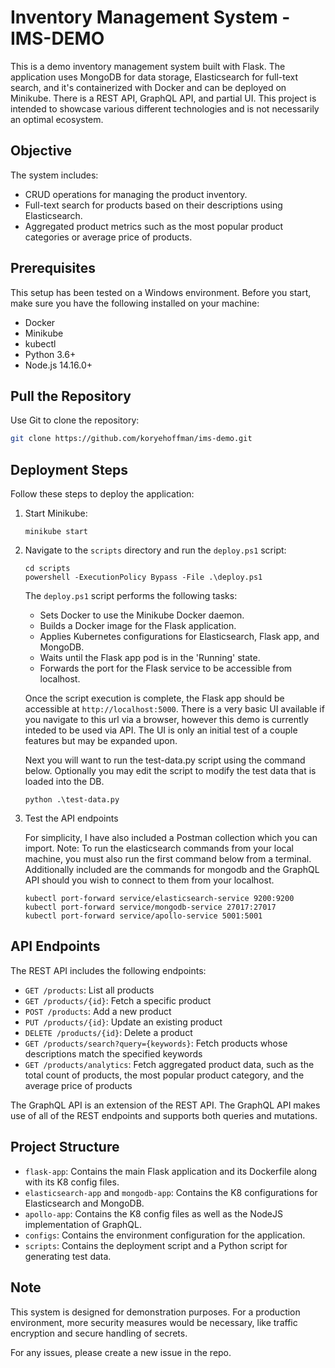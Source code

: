 # Inventory Management System - IMS-DEMO

This is a demo inventory management system built with Flask. The application uses MongoDB for data storage, Elasticsearch for full-text search, and it's containerized with Docker and can be deployed on Minikube. There is a REST API, GraphQL API, and partial UI. This project is intended to showcase various different technologies and is not necessarily an optimal ecosystem.

## Objective

The system includes:

- CRUD operations for managing the product inventory.
- Full-text search for products based on their descriptions using Elasticsearch.
- Aggregated product metrics such as the most popular product categories or average price of products.

## Prerequisites

This setup has been tested on a Windows environment. Before you start, make sure you have the following installed on your machine:

- Docker
- Minikube
- kubectl
- Python 3.6+
- Node.js 14.16.0+

## Pull the Repository

Use Git to clone the repository:

```bash
git clone https://github.com/koryehoffman/ims-demo.git
```

## Deployment Steps

Follow these steps to deploy the application:

1. Start Minikube: 
    ```
    minikube start
    ```

2. Navigate to the `scripts` directory and run the `deploy.ps1` script: 
    ```
    cd scripts
    powershell -ExecutionPolicy Bypass -File .\deploy.ps1
    ```

    The `deploy.ps1` script performs the following tasks:

    - Sets Docker to use the Minikube Docker daemon.
    - Builds a Docker image for the Flask application.
    - Applies Kubernetes configurations for Elasticsearch, Flask app, and MongoDB.
    - Waits until the Flask app pod is in the 'Running' state.
    - Forwards the port for the Flask service to be accessible from localhost.

    Once the script execution is complete, the Flask app should be accessible at `http://localhost:5000`. There is a very basic UI available if you navigate to this url via a browser, however this demo is currently
    inteded to be used via API. The UI is only an initial test of a couple features but may be expanded upon.

    Next you will want to run the test-data.py script using the command below. Optionally you may edit the script to modify the test data that is loaded into the DB.
    ````
    python .\test-data.py
    ````

3. Test the API endpoints

    For simplicity, I have also included a Postman collection which you can import.
    Note: To run the elasticsearch commands from your local machine, you must also run the first command below from a terminal.
    Additionally included are the commands for mongodb and the GraphQL API should you wish to connect to them from your localhost.
    ````
    kubectl port-forward service/elasticsearch-service 9200:9200
    kubectl port-forward service/mongodb-service 27017:27017
    kubectl port-forward service/apollo-service 5001:5001
    ````

## API Endpoints

The REST API includes the following endpoints:

- `GET /products`: List all products
- `GET /products/{id}`: Fetch a specific product
- `POST /products`: Add a new product
- `PUT /products/{id}`: Update an existing product  
- `DELETE /products/{id}`: Delete a product
- `GET /products/search?query={keywords}`: Fetch products whose descriptions match the specified keywords
- `GET /products/analytics`: Fetch aggregated product data, such as the total count of products, the most popular product category, and the average price of products

The GraphQL API is an extension of the REST API. The GraphQL API makes use of all of the REST endpoints and supports both queries and mutations.

## Project Structure

- `flask-app`: Contains the main Flask application and its Dockerfile along with its K8 config files.
- `elasticsearch-app` and `mongodb-app`: Contains the K8 configurations for Elasticsearch and MongoDB.
- `apollo-app`: Contains the K8 config files as well as the NodeJS implementation of GraphQL.
- `configs`: Contains the environment configuration for the application.
- `scripts`: Contains the deployment script and a Python script for generating test data.

## Note

This system is designed for demonstration purposes. For a production environment, more security measures would be necessary, like traffic encryption and secure handling of secrets.

For any issues, please create a new issue in the repo.
